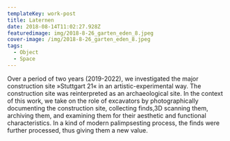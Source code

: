 ```yaml
---
templateKey: work-post
title: Laternen
date: 2018-08-14T11:02:27.928Z
featuredimage: img/2018-8-26_garten_eden_8.jpeg
cover-image: /img/2018-8-26_garten_eden_8.jpeg
tags:
  - Object
  - Space
---
```

Over a period of two years (2019-2022), we investigated the major construction site »Stuttgart 21« in an artistic-experimental way. The construction site was reinterpreted as an archaeological site. In the context of this work, we take on the role of excavators by photographically documenting the construction site, collecting finds,3D scanning them, archiving them, and examining them for their aesthetic and functional characteristics. In a kind of modern palimpsesting process, the finds were further processed, thus giving them a new value.